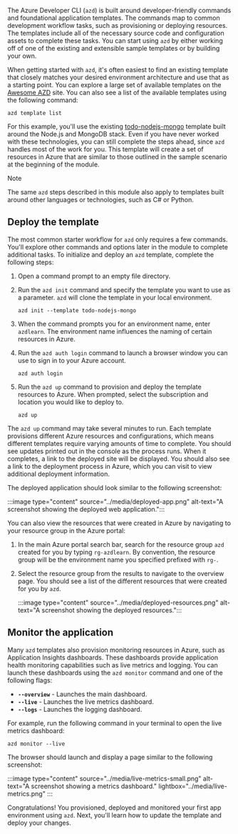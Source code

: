 The Azure Developer CLI (`azd`) is built around developer-friendly commands and foundational application templates. The commands map to common development workflow tasks, such as provisioning or deploying resources. The templates include all of the necessary source code and configuration assets to complete these tasks. You can start using `azd` by either working off of one of the existing and extensible sample templates or by building your own.

When getting started with `azd`, it's often easiest to find an existing template that closely matches your desired environment architecture and use that as a starting point. You can explore a large set of available templates on the [Awesome AZD](https://azure.github.io/awesome-azd) site. You can also see a list of the available templates using the following command:

```azdeveloper
azd template list
```

For this example, you'll use the existing [todo-nodejs-mongo](https://github.com/Azure-Samples/todo-nodejs-mongo) template built around the Node.js and MongoDB stack. Even if you have never worked with these technologies, you can still complete the steps ahead, since `azd` handles most of the work for you. This template will create a set of resources in Azure that are similar to those outlined in the sample scenario at the beginning of the module.

> [!NOTE]
> The same `azd` steps described in this module also apply to templates built around other languages or technologies, such as C# or Python.

## Deploy the template

The most common starter workflow for `azd` only requires a few commands. You'll explore other commands and options later in the module to complete additional tasks. To initialize and deploy an `azd` template, complete the following steps:

1. Open a command prompt to an empty file directory.

1. Run the `azd init` command and specify the template you want to use as a parameter. `azd` will clone the template in your local environment.

    ```azdeveloper
    azd init --template todo-nodejs-mongo
    ```

1. When the command prompts you for an environment name, enter `azdlearn`. The environment name influences the naming of certain resources in Azure.

1. Run the `azd auth login` command to launch a browser window you can use to sign in to your Azure account.

    ```azdeveloper
    azd auth login
    ```

3. Run the `azd up` command to provision and deploy the template resources to Azure. When prompted, select the subscription and location you would like to deploy to.

    ```azdeveloper
    azd up
    ```

The `azd up` command may take several minutes to run. Each template provisions different Azure resources and configurations, which means different templates require varying amounts of time to complete. You should see updates printed out in the console as the process runs. When it completes, a link to the deployed site will be displayed. You should also see a link to the deployment process in Azure, which you can visit to view additional deployment information.

The deployed application should look similar to the following screenshot:

:::image type="content" source="../media/deployed-app.png" alt-text="A screenshot showing the deployed web application.":::

You can also view the resources that were created in Azure by navigating to your resource group in the Azure portal:

1. In the main Azure portal search bar, search for the resource group `azd` created for you by typing `rg-azdlearn`. By convention, the resource group will be the environment name you specified prefixed with `rg-`.

2. Select the resource group from the results to navigate to the overview page. You should see a list of the different resources that were created for you by `azd`.

    :::image type="content" source="../media/deployed-resources.png" alt-text="A screenshot showing the deployed resources.":::

## Monitor the application

Many `azd` templates also provision monitoring resources in Azure, such as Application Insights dashboards. These dashboards provide application health monitoring capabilities such as live metrics and logging. You can launch these dashboards using the `azd monitor` command and one of the following flags:

* **`--overview`** - Launches the main dashboard.
* **`--live`** - Launches the live metrics dashboard.
* **`--logs`** - Launches the logging dashboard.

For example, run the following command in your terminal to open the live metrics dashboard:

```azdeveloper
azd monitor --live
```

The browser should launch and display a page similar to the following screenshot:

:::image type="content" source="../media/live-metrics-small.png" alt-text="A screenshot showing a metrics dashboard."  lightbox="../media/live-metrics.png" :::

Congratulations! You provisioned, deployed and monitored your first app environment using `azd`. Next, you'll learn how to update the template and deploy your changes.
